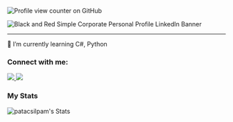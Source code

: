 ![Profile view counter on GitHub](https://komarev.com/ghpvc/?username=patacsilpam)

![Black and Red Simple Corporate Personal Profile LinkedIn Banner](https://github.com/user-attachments/assets/6ac9fe2c-962e-43fe-9ee1-b7fbbcc9ca98)
<hr/>
🌱 I’m currently learning C#, Python 
<br/>
<h3>Connect with me:</h3>
<div>
  <a href="https://www.linkedin.com/in/pamelapatacsil/" target="_blank"><img src="https://img.shields.io/badge/LinkedIn-0077B5?style=for-the-badge&logo=linkedin&logoColor=white"/> </a>
  <img src="https://img.shields.io/badge/UpWork-6FDA44?style=for-the-badge&logo=Upwork&logoColor=white"/>
</div>



<h3>My Stats</h3>

![patacsilpam's Stats](https://github-readme-stats.vercel.app/api?username=patacsilpam&theme=midnight-purple&show_icons=true&hide_border=true&count_private=true)


<!--<div id="badges">

<h3>My Most Used Language</h3>

![pampatacsil's Top Languages](https://github-readme-stats.vercel.app/api/top-langs/?username=pampatacsil&theme=midnight-purple&show_icons=true&hide_border=true&layout=compact)
  <div>
    <h3>Languages that I am learning:)</h3>
    <img src="https://github.com/devicons/devicon/blob/master/ic![Black and Red Simple Corporate Personal Profile LinkedIn Banner](https://github.com/user-attachments/assets/a2bebe5a-10c0-465e-9989-05aa7d349b4f)
ons/java/java-original-wordmark.svg" title="Java" alt="Java" width="50" height="50"/>&nbsp;
     <img src="https://github.com/devicons/devicon/blob/master/icons/kotlin/kotlin-original.svg" title="Kotlin"  alt="Kotlin" width="50" height="50"/>&nbsp;
    <img src="https://github.com/devicons/devicon/blob/master/icons/javascript/javascript-original.svg" title="JavaScript" alt="JavaScript" width="50" height="50"/>&nbsp;
     <img src="https://github.com/devicons/devicon/blob/master/icons/typescript/typescript-original.svg" title="TypeScript"  alt="TypeScript" width="50" height="50"/>&nbsp;
    <img src="https://github.com/devicons/devicon/blob/master/icons/php/php-original.svg" title="PHP"  alt="PHP" width="50" height="50"/>&nbsp;
</div>
</div>
<br>-->





<!--
**patacsilpam/patacsilpam** is a ✨ _special_ ✨ repository because its `README.md` (this file) appears on your GitHub profile.

Here are some ideas to get you started:

- 🔭 I’m currently working on ...
- 🌱 I’m currently learning ...
- 👯 I’m looking to collaborate on ...
- 🤔 I’m looking for help with ...
- 💬 Ask me about ...
- 📫 How to reach me: ...
- 😄 Pronouns: ...
- ⚡ Fun fact: ...
-->
